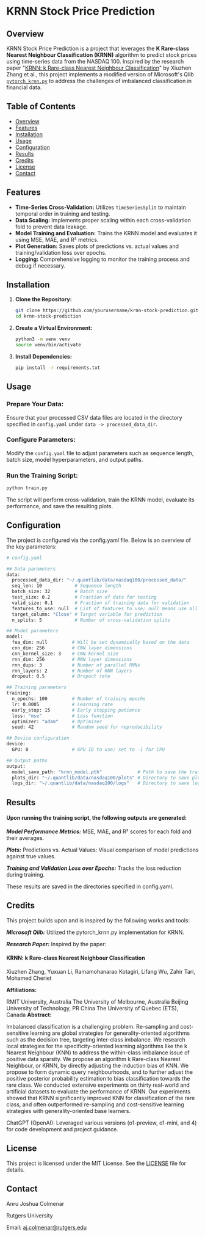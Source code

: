 # KRNN Stock Price Prediction

## Overview

KRNN Stock Price Prediction is a project that leverages the **K Rare-class Nearest Neighbour Classification (KRNN)** algorithm to predict stock prices using time-series data from the NASDAQ 100. Inspired by the research paper "[KRNN: k Rare-class Nearest Neighbour Classification](https://www.sciencedirect.com/science/article/abs/pii/S0031320316302369)" by Xiuzhen Zhang et al., this project implements a modified version of Microsoft's Qlib [`pytorch_krnn.py`](https://github.com/microsoft/qlib) to address the challenges of imbalanced classification in financial data.

## Table of Contents

- [Overview](#overview)
- [Features](#features)
- [Installation](#installation)
- [Usage](#usage)
- [Configuration](#configuration)
- [Results](#results)
- [Credits](#credits)
- [License](#license)
- [Contact](#contact)

## Features

- **Time-Series Cross-Validation:** Utilizes `TimeSeriesSplit` to maintain temporal order in training and testing.
- **Data Scaling:** Implements proper scaling within each cross-validation fold to prevent data leakage.
- **Model Training and Evaluation:** Trains the KRNN model and evaluates it using MSE, MAE, and R² metrics.
- **Plot Generation:** Saves plots of predictions vs. actual values and training/validation loss over epochs.
- **Logging:** Comprehensive logging to monitor the training process and debug if necessary.

## Installation

1. **Clone the Repository:**

    ```bash
    git clone https://github.com/yourusername/krnn-stock-prediction.git
    cd krnn-stock-prediction
    ```

2. **Create a Virtual Environment:**

    ```bash
    python3 -m venv venv
    source venv/bin/activate
    ```

3. **Install Dependencies:**

    ```bash
    pip install -r requirements.txt
    ```

## Usage

### Prepare Your Data:

Ensure that your processed CSV data files are located in the directory specified in `config.yaml` under `data -> processed_data_dir`.

### Configure Parameters:

Modify the `config.yaml` file to adjust parameters such as sequence length, batch size, model hyperparameters, and output paths.

### Run the Training Script:

```bash
python train.py
```

The script will perform cross-validation, train the KRNN model, evaluate its performance, and save the resulting plots. 

## Configuration
The project is configured via the config.yaml file. Below is an overview of the key parameters:
```bash
# config.yaml

## Data parameters
data:
  processed_data_dir: "~/.quantlib/data/nasdaq100/processed_data/"
  seq_len: 10            # Sequence length
  batch_size: 32         # Batch size
  test_size: 0.2         # Fraction of data for testing
  valid_size: 0.1        # Fraction of training data for validation
  features_to_use: null  # List of features to use; null means use all
  target_column: "Close" # Target variable for prediction
  n_splits: 5            # Number of cross-validation splits

## Model parameters
model:
  fea_dim: null         # Will be set dynamically based on the data
  cnn_dim: 256          # CNN layer dimensions
  cnn_kernel_size: 3    # CNN kernel size
  rnn_dim: 256          # RNN layer dimensions
  rnn_dups: 3           # Number of parallel RNNs
  rnn_layers: 2         # Number of RNN layers
  dropout: 0.5          # Dropout rate

## Training parameters
training:
  n_epochs: 100         # Number of training epochs
  lr: 0.0005            # Learning rate
  early_stop: 15        # Early stopping patience
  loss: "mse"           # Loss function
  optimizer: "adam"     # Optimizer
  seed: 42              # Random seed for reproducibility

## Device configuration
device:
  GPU: 0                # GPU ID to use; set to -1 for CPU

## Output paths
output:
  model_save_path: "krnn_model.pth"             # Path to save the trained model
  plots_dir: "~/.quantlib/data/nasdaq100/plots" # Directory to save plots
  logs_dir: "~/.quantlib/data/nasdaq100/logs"   # Directory to save logs
```
## Results
#### Upon running the training script, the following outputs are generated:

***Model Performance Metrics:*** MSE, MAE, and R² scores for each fold and their averages.

***Plots:*** Predictions vs. Actual Values: 
Visual comparison of model predictions against true values.

***Training and Validation Loss over Epochs:*** Tracks the loss reduction during training.

These results are saved in the directories specified in config.yaml.

## Credits 
This project builds upon and is inspired by the following works and tools:

***Microsoft Qlib:*** 
Utilized the pytorch_krnn.py implementation for KRNN.

***Research Paper:*** Inspired by the paper:

#### KRNN: k Rare-class Nearest Neighbour Classification

Xiuzhen Zhang, Yuxuan Li, Ramamohanarao Kotagiri, Lifang Wu, Zahir Tari, Mohamed Cheriet

****Affiliations:****

RMIT University, Australia
The University of Melbourne, Australia
Beijing University of Technology, PR China
The University of Quebec (ETS), Canada
****Abstract:****

Imbalanced classification is a challenging problem. Re-sampling and cost-sensitive learning are global strategies for generality-oriented algorithms such as the decision tree, targeting inter-class imbalance. We research local strategies for the specificity-oriented learning algorithms like the k Nearest Neighbour (KNN) to address the within-class imbalance issue of positive data sparsity. We propose an algorithm k Rare-class Nearest Neighbour, or KRNN, by directly adjusting the induction bias of KNN. We propose to form dynamic query neighbourhoods, and to further adjust the positive posterior probability estimation to bias classification towards the rare class. We conducted extensive experiments on thirty real-world and artificial datasets to evaluate the performance of KRNN. Our experiments showed that KRNN significantly improved KNN for classification of the rare class, and often outperformed re-sampling and cost-sensitive learning strategies with generality-oriented base learners.

ChatGPT (OpenAI): Leveraged various versions (o1-preview, o1-mini, and 4) for code development and project guidance.

## License 
This project is licensed under the MIT License. See the [LICENSE](https://github.com/ItsKamatis/QuantLIB/blob/master/LICENSE) file for details.

## Contact 
Anru Joshua Colmenar

Rutgers University

Email: [aj.colmenar@rutgers.edu](email:aj.colmenar@rutgers.edu)

